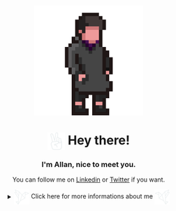 <div align='center'>
  <img align='center' width='250' alt="GIF" src="https://github.com/AllanKley/AllanKley/blob/main/public/images/ProfileGif.gif"/>
</div>

<h1 align='center'><img align='center' width='40' alt="GIF" src="https://github.com/AllanKley/AllanKley/blob/main/public/images/Peace.png"/> Hey there!</h1>

<h3 align='center'>I'm Allan, nice to meet you.</h3>

<p align='center'>You can follow me on <a href="https://br.linkedin.com/in/allan-kley-4598a118b">Linkedin</a> or <a href="https://twitter.com/allan_kley">Twitter</a> if you want.</p>


<details align='center' ><summary><img align='center' width='35' alt="GIF" src="https://github.com/AllanKley/AllanKley/blob/main/public/images/Bird.png"/> Click here for more informations about me <img align='center' width='35' alt="GIF" src="https://github.com/AllanKley/AllanKley/blob/main/public/images/FlipBird.png"/></summary>

<div align='left'>
  <h2><img align='center' width='35' alt="GIF" src="https://github.com/AllanKley/AllanKley/blob/main/public/images/Profile.png"/> General info:</h2>

  - <img align='center' width='30' alt="GIF" src="https://github.com/AllanKley/AllanKley/blob/main/public/images/Game.png"/> Currently learning how to make a <a href="https://github.com/stelmachic/WatersanFirejalma">game</a>
  - <img align='center' width='30' alt="GIF" src="https://github.com/AllanKley/AllanKley/blob/main/public/images/BoschLogo.png"/>   software development trainee at Bosch 
  - <img align='center' width='30' alt="GIF" src="https://github.com/AllanKley/AllanKley/blob/main/public/images/Birthday.png"/>   21 years old
  - <img align='center' width='30' alt="GIF" src="https://github.com/AllanKley/AllanKley/blob/main/public/images/Study.png"/>   I'm a automation engineering student at the moment but might change that later
  - <img align='center' width='30' alt="GIF" src="https://github.com/AllanKley/AllanKley/blob/main/public/images/Mail.png"/>   How to reach me: allanlkley@gmail.com
</div>


## Some languages and tools i use
  
  <p align="center">
    <img height="60" src="https://raw.githubusercontent.com/devicons/devicon/master/icons/csharp/csharp-plain.svg">
    <img height="60" src="https://github.com/devicons/devicon/blob/master/icons/cplusplus/cplusplus-plain.svg">
    <img height="60" src="https://raw.githubusercontent.com/devicons/devicon/master/icons/python/python-plain.svg">
    <img height="60" src="https://raw.githubusercontent.com/devicons/devicon/master/icons/html5/html5-plain.svg">
    <img height="60" src="https://raw.githubusercontent.com/devicons/devicon/master/icons/css3/css3-plain.svg">
    <img height="60" src="https://github.com/devicons/devicon/blob/master/icons/javascript/javascript-plain.svg">
    <img height="60" src="https://github.com/devicons/devicon/blob/master/icons/angularjs/angularjs-plain.svg">
    <img height="60" src="https://github.com/devicons/devicon/blob/master/icons/microsoftsqlserver/microsoftsqlserver-plain.svg">
    <img height="60" src="https://github.com/devicons/devicon/blob/master/icons/latex/latex-original.svg">
    <img height="60" src="https://github.com/rodrigo2019/rodrigo2019/blob/main/public/images/arduino.png">
    <img height="60" src="https://github.com/rodrigo2019/rodrigo2019/blob/main/public/images/solidworks.png">
  </p>
  
<img src="https://github-readme-stats.vercel.app/api/top-langs/?username=AllanKley&layout=compact&langs_count=7&theme=apprentice"/>
  
<p align="center">
  <img src="https://capsule-render.vercel.app/api?type=waving&color=gradient&height=60&section=footer"/>
</p>
